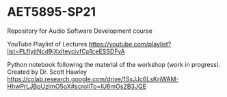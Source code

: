 # AET5895-SP21
Repository for Audio Software Development course

YouTube Playlist of Lectures
https://youtube.com/playlist?list=PLfIyjtNcd9jXxlteycivfCp1ceESSDFyA

Python notebook following the material of the workshop (work in progress). Created by Dr. Scott Hawley
https://colab.research.google.com/drive/1SxJJc6LsKrjWAM-HhwPrLJBpUzImO5oX#scrollTo=lU6mOs2B3JQE
